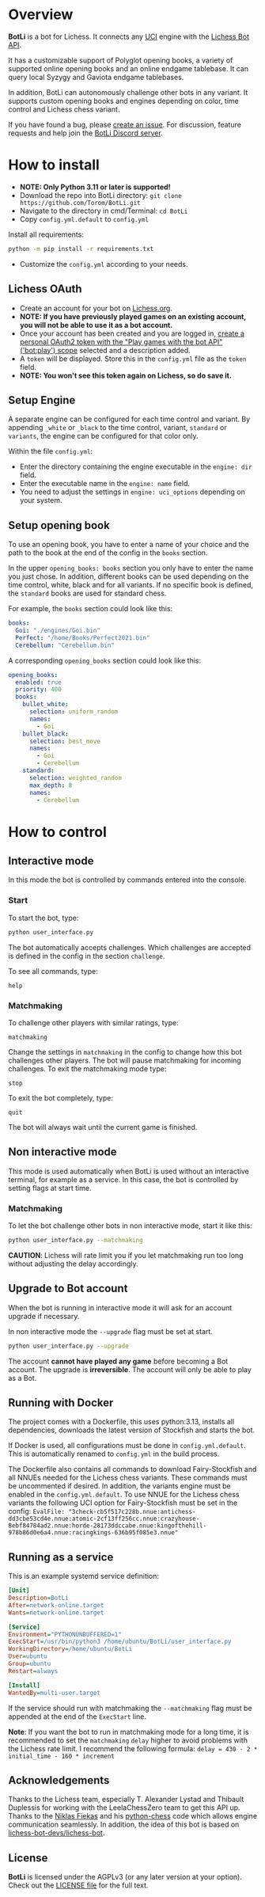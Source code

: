 # Overview

**BotLi** is a bot for Lichess. It connects any [UCI](https://backscattering.de/chess/uci/) engine with the [Lichess Bot API](https://lichess.org/api#tag/Bot).

It has a customizable support of Polyglot opening books, a variety of supported online opening books and an online endgame tablebase. It can query local Syzygy and Gaviota endgame tablebases.

In addition, BotLi can autonomously challenge other bots in any variant. It supports custom opening books and engines depending on color, time control and Lichess chess variant.

If you have found a bug, please [create an issue](https://github.com/Torom/BotLi/issues/new?labels=bug&template=bug_report.md). For discussion, feature requests and help join the [BotLi Discord server](https://discord.gg/6aS945KMFD).

# How to install

- **NOTE: Only Python 3.11 or later is supported!**
- Download the repo into BotLi directory: `git clone https://github.com/Torom/BotLi.git`
- Navigate to the directory in cmd/Terminal: `cd BotLi`
- Copy `config.yml.default` to `config.yml`

Install all requirements:
```bash
python -m pip install -r requirements.txt
```

- Customize the `config.yml` according to your needs.

## Lichess OAuth
- Create an account for your bot on [Lichess.org](https://lichess.org/signup).
- **NOTE: If you have previously played games on an existing account, you will not be able to use it as a bot account.**
- Once your account has been created and you are logged in, [create a personal OAuth2 token with the "Play games with the bot API" ('bot:play') scope](https://lichess.org/account/oauth/token/create?scopes[]=bot:play&description=BotLi) selected and a description added.
- A `token` will be displayed. Store this in the `config.yml` file as the `token` field.
- **NOTE: You won't see this token again on Lichess, so do save it.**

## Setup Engine
A separate engine can be configured for each time control and variant. By appending `_white` or `_black` to the time control, variant, `standard` or `variants`, the engine can be configured for that color only.

Within the file `config.yml`:
- Enter the directory containing the engine executable in the `engine: dir` field.
- Enter the executable name in the `engine: name` field.
- You need to adjust the settings in `engine: uci_options` depending on your system.

## Setup opening book
To use an opening book, you have to enter a name of your choice and the path to the book at the end of the config in the `books` section.

In the upper `opening_books: books` section you only have to enter the name you just chose. In addition, different books can be used depending on the time control, white, black and for all variants. If no specific book is defined, the `standard` books are used for standard chess.

For example, the `books` section could look like this:
```yaml
books:
  Goi: "./engines/Goi.bin"
  Perfect: "/home/Books/Perfect2021.bin"
  Cerebellum: "Cerebellum.bin"
```
A corresponding `opening_books` section could look like this:
```yaml
opening_books:
  enabled: true
  priority: 400
  books:
    bullet_white:
      selection: uniform_random
      names:
        - Goi
    bullet_black:
      selection: best_move
      names:
        - Goi
        - Cerebellum
    standard:
      selection: weighted_random
      max_depth: 8
      names:
        - Cerebellum
```

# How to control

## Interactive mode

In this mode the bot is controlled by commands entered into the console.

### Start

To start the bot, type:

```bash
python user_interface.py
```
The bot automatically accepts challenges. Which challenges are accepted is defined in the config in the section `challenge`.

To see all commands, type:
```
help
```

### Matchmaking

To challenge other players with similar ratings, type:
```
matchmaking
```

Change the settings in `matchmaking` in the config to change how this bot challenges other players. The bot will pause matchmaking for incoming challenges. To exit the matchmaking mode type:
```
stop
```

To exit the bot completely, type:
```
quit
```

The bot will always wait until the current game is finished.

## Non interactive mode

This mode is used automatically when BotLi is used without an interactive terminal, for example as a service. In this case, the bot is controlled by setting flags at start time.

### Matchmaking

To let the bot challenge other bots in non interactive mode, start it like this:

```bash
python user_interface.py --matchmaking
```

**CAUTION**: Lichess will rate limit you if you let matchmaking run too long without adjusting the delay accordingly.

## Upgrade to Bot account

When the bot is running in interactive mode it will ask for an account upgrade if necessary.

In non interactive mode the `--upgrade` flag must be set at start.


```bash
python user_interface.py --upgrade
```

The account **cannot have played any game** before becoming a Bot account. The upgrade is **irreversible**. The account will only be able to play as a Bot.

## Running with Docker

The project comes with a Dockerfile, this uses python:3.13, installs all dependencies, downloads the latest version of Stockfish and starts the bot.

If Docker is used, all configurations must be done in `config.yml.default`. This is automatically renamed to `config.yml` in the build process.

The Dockerfile also contains all commands to download Fairy-Stockfish and all NNUEs needed for the Lichess chess variants. These commands must be uncommented if desired. In addition, the variants engine must be enabled in the `config.yml.default`. To use NNUE for the Lichess chess variants the following UCI option for Fairy-Stockfish must be set in the config: `EvalFile: "3check-cb5f517c228b.nnue:antichess-dd3cbe53cd4e.nnue:atomic-2cf13ff256cc.nnue:crazyhouse-8ebf84784ad2.nnue:horde-28173ddccabe.nnue:kingofthehill-978b86d0e6a4.nnue:racingkings-636b95f085e3.nnue"`

## Running as a service

This is an example systemd service definition:

```ini
[Unit]
Description=BotLi
After=network-online.target
Wants=network-online.target

[Service]
Environment="PYTHONUNBUFFERED=1"
ExecStart=/usr/bin/python3 /home/ubuntu/BotLi/user_interface.py
WorkingDirectory=/home/ubuntu/BotLi
User=ubuntu
Group=ubuntu
Restart=always

[Install]
WantedBy=multi-user.target
```

If the service should run with matchmaking the `--matchmaking` flag must be appended at the end of the `ExecStart` line.

**Note**: If you want the bot to run in matchmaking mode for a long time, it is recommended to set the `matchmaking` `delay` higher to avoid problems with the Lichess rate limit. I recommend the following formula: `delay = 430 - 2 * initial_time - 160 * increment`

## Acknowledgements
Thanks to the Lichess team, especially T. Alexander Lystad and Thibault Duplessis for working with the LeelaChessZero team to get this API up. Thanks to the [Niklas Fiekas](https://github.com/niklasf) and his [python-chess](https://github.com/niklasf/python-chess) code which allows engine communication seamlessly. In addition, the idea of this bot is based on [lichess-bot-devs/lichess-bot](https://github.com/lichess-bot-devs/lichess-bot).

## License
**BotLi** is licensed under the AGPLv3 (or any later version at your option). Check out the [LICENSE file](/LICENSE) for the full text.
